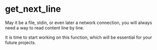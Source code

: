 # get_next_line

May it be a file, stdin, or even later a network connection, you will always need a way to read content line by line.

It is time to start working on this function, which will be essential for your future projects.
